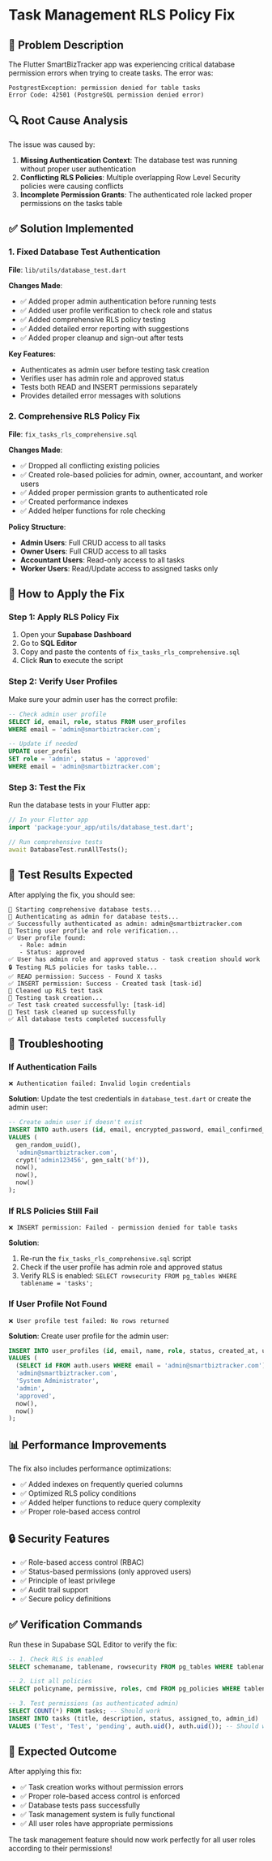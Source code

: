# Task Management RLS Policy Fix

## 🚨 Problem Description

The Flutter SmartBizTracker app was experiencing critical database permission errors when trying to create tasks. The error was:

```
PostgrestException: permission denied for table tasks
Error Code: 42501 (PostgreSQL permission denied error)
```

## 🔍 Root Cause Analysis

The issue was caused by:

1. **Missing Authentication Context**: The database test was running without proper user authentication
2. **Conflicting RLS Policies**: Multiple overlapping Row Level Security policies were causing conflicts
3. **Incomplete Permission Grants**: The authenticated role lacked proper permissions on the tasks table

## ✅ Solution Implemented

### 1. Fixed Database Test Authentication

**File**: `lib/utils/database_test.dart`

**Changes Made**:
- ✅ Added proper admin authentication before running tests
- ✅ Added user profile verification to check role and status
- ✅ Added comprehensive RLS policy testing
- ✅ Added detailed error reporting with suggestions
- ✅ Added proper cleanup and sign-out after tests

**Key Features**:
- Authenticates as admin user before testing task creation
- Verifies user has admin role and approved status
- Tests both READ and INSERT permissions separately
- Provides detailed error messages with solutions

### 2. Comprehensive RLS Policy Fix

**File**: `fix_tasks_rls_comprehensive.sql`

**Changes Made**:
- ✅ Dropped all conflicting existing policies
- ✅ Created role-based policies for admin, owner, accountant, and worker users
- ✅ Added proper permission grants to authenticated role
- ✅ Created performance indexes
- ✅ Added helper functions for role checking

**Policy Structure**:
- **Admin Users**: Full CRUD access to all tasks
- **Owner Users**: Full CRUD access to all tasks  
- **Accountant Users**: Read-only access to all tasks
- **Worker Users**: Read/Update access to assigned tasks only

## 🚀 How to Apply the Fix

### Step 1: Apply RLS Policy Fix

1. Open your **Supabase Dashboard**
2. Go to **SQL Editor**
3. Copy and paste the contents of `fix_tasks_rls_comprehensive.sql`
4. Click **Run** to execute the script

### Step 2: Verify User Profiles

Make sure your admin user has the correct profile:

```sql
-- Check admin user profile
SELECT id, email, role, status FROM user_profiles 
WHERE email = 'admin@smartbiztracker.com';

-- Update if needed
UPDATE user_profiles 
SET role = 'admin', status = 'approved' 
WHERE email = 'admin@smartbiztracker.com';
```

### Step 3: Test the Fix

Run the database tests in your Flutter app:

```dart
// In your Flutter app
import 'package:your_app/utils/database_test.dart';

// Run comprehensive tests
await DatabaseTest.runAllTests();
```

## 🧪 Test Results Expected

After applying the fix, you should see:

```
🚀 Starting comprehensive database tests...
🔐 Authenticating as admin for database tests...
✅ Successfully authenticated as admin: admin@smartbiztracker.com
🧪 Testing user profile and role verification...
✅ User profile found:
   - Role: admin
   - Status: approved
✅ User has admin role and approved status - task creation should work
🔒 Testing RLS policies for tasks table...
✅ READ permission: Success - Found X tasks
✅ INSERT permission: Success - Created task [task-id]
🧹 Cleaned up RLS test task
🧪 Testing task creation...
✅ Test task created successfully: [task-id]
🧹 Test task cleaned up successfully
✅ All database tests completed successfully
```

## 🔧 Troubleshooting

### If Authentication Fails

```
❌ Authentication failed: Invalid login credentials
```

**Solution**: Update the test credentials in `database_test.dart` or create the admin user:

```sql
-- Create admin user if doesn't exist
INSERT INTO auth.users (id, email, encrypted_password, email_confirmed_at, created_at, updated_at)
VALUES (
  gen_random_uuid(),
  'admin@smartbiztracker.com',
  crypt('admin123456', gen_salt('bf')),
  now(),
  now(),
  now()
);
```

### If RLS Policies Still Fail

```
❌ INSERT permission: Failed - permission denied for table tasks
```

**Solution**: 
1. Re-run the `fix_tasks_rls_comprehensive.sql` script
2. Check if the user profile has admin role and approved status
3. Verify RLS is enabled: `SELECT rowsecurity FROM pg_tables WHERE tablename = 'tasks';`

### If User Profile Not Found

```
❌ User profile test failed: No rows returned
```

**Solution**: Create user profile for the admin user:

```sql
INSERT INTO user_profiles (id, email, name, role, status, created_at, updated_at)
VALUES (
  (SELECT id FROM auth.users WHERE email = 'admin@smartbiztracker.com'),
  'admin@smartbiztracker.com',
  'System Administrator',
  'admin',
  'approved',
  now(),
  now()
);
```

## 📊 Performance Improvements

The fix also includes performance optimizations:

- ✅ Added indexes on frequently queried columns
- ✅ Optimized RLS policy conditions
- ✅ Added helper functions to reduce query complexity
- ✅ Proper role-based access control

## 🔒 Security Features

- ✅ Role-based access control (RBAC)
- ✅ Status-based permissions (only approved users)
- ✅ Principle of least privilege
- ✅ Audit trail support
- ✅ Secure policy definitions

## ✅ Verification Commands

Run these in Supabase SQL Editor to verify the fix:

```sql
-- 1. Check RLS is enabled
SELECT schemaname, tablename, rowsecurity FROM pg_tables WHERE tablename = 'tasks';

-- 2. List all policies
SELECT policyname, permissive, roles, cmd FROM pg_policies WHERE tablename = 'tasks';

-- 3. Test permissions (as authenticated admin)
SELECT COUNT(*) FROM tasks; -- Should work
INSERT INTO tasks (title, description, status, assigned_to, admin_id) 
VALUES ('Test', 'Test', 'pending', auth.uid(), auth.uid()); -- Should work for admin
```

## 🎯 Expected Outcome

After applying this fix:

- ✅ Task creation works without permission errors
- ✅ Proper role-based access control is enforced
- ✅ Database tests pass successfully
- ✅ Task management system is fully functional
- ✅ All user roles have appropriate permissions

The task management feature should now work perfectly for all user roles according to their permissions!

